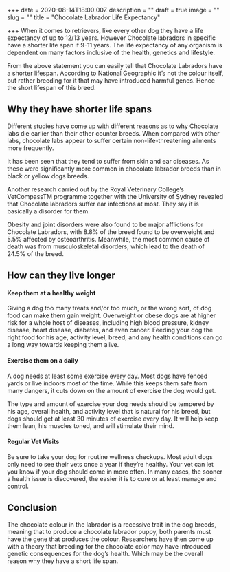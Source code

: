 +++
date = 2020-08-14T18:00:00Z
description = ""
draft = true
image = ""
slug = ""
title = "Chocolate Labrador Life Expectancy"

+++
When it comes to retrievers, like every other dog they have a life expectancy of up to 12/13 years. However Chocolate labradors in specific have a shorter life span if 9-11 years. The life expectancy of any organism is dependent on many factors inclusive of the health, genetics and lifestyle.

From the above statement you can easily tell that Chocolate Labradors have a shorter lifespan. According to National Geographic it’s not the colour itself, but rather breeding for it that may have introduced harmful genes. Hence the short lifespan of this breed.

## Why they have shorter life spans

Different studies have come up with different reasons as to why Chocolate labs die earlier than their other counter breeds. When compared with other labs, chocolate labs appear to suffer certain non-life-threatening ailments more frequently.

It has been seen that they tend to suffer from skin and ear diseases. As these were significantly more common in chocolate labrador breeds than in black or yellow dogs breeds.

Another research carried out by the Royal Veterinary College’s VetCompassTM programme together with the University of Sydney revealed that Chocolate labradors suffer ear infections at most. They say it is basically a disorder for them.

Obesity and joint disorders were also found to be major afflictions for Chocolate Labradors, with 8.8% of the breed found to be overweight and 5.5% affected by osteoarthritis. Meanwhile, the most common cause of death was from musculoskeletal disorders, which lead to the death of 24.5% of the breed.

## How can they live longer

#### Keep them at a healthy weight

Giving a dog too many treats and/or too much, or the wrong sort, of dog food can make them gain weight. Overweight or obese dogs are at higher risk for a whole host of diseases, including high blood pressure, kidney disease, heart disease, diabetes, and even cancer. Feeding your dog the right food for his age, activity level, breed, and any health conditions can go a long way towards keeping them alive.

#### Exercise them on a daily

A dog needs at least some exercise every day. Most dogs have fenced yards or live indoors most of the time. While this keeps them safe from many dangers, it cuts down on the amount of exercise the dog would get.

The type and amount of exercise your dog needs should be tempered by his age, overall health, and activity level that is natural for his breed, but dogs should get at least 30 minutes of exercise every day. It will help keep them lean, his muscles toned, and will stimulate their mind.

#### Regular Vet Visits

Be sure to take your dog for routine wellness checkups. Most adult dogs only need to see their vets once a year if they’re healthy. Your vet can let you know if your dog should come in more often. In many cases, the sooner a health issue is discovered, the easier it is to cure or at least manage and control.

## Conclusion

The chocolate colour in the labrador is a recessive trait in the dog breeds, meaning that to produce a chocolate labrador puppy, both parents must have the gene that produces the colour. Researchers have then come up with a theory that breeding for the chocolate color may have introduced genetic consequences for the dog’s health. Which may be the overall reason why they have a short life span.
